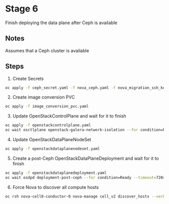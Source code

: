 # Stage 6

Finish deploying the data plane after Ceph is available

## Notes

Assumes that a Ceph cluster is available

## Steps

1. Create Secrets
```bash
oc apply -f ceph_secret.yaml -f nova_ceph.yaml -f nova_migration_ssh_key.yaml
```
2. Create image conversion PVC
```bash
oc apply -f image_conversion_pvc.yaml
```
3. Update OpenStackControlPlane and wait for it to finish
```bash
oc apply -f openstackcontrolplane.yaml
oc wait osctlplane openstack-galera-network-isolation --for condition=Ready --timeout=600s
```
4. Update OpenStackDataPlaneNodeSet
```bash
oc apply -f openstackdataplanenodeset.yaml
```
5. Create a post-Ceph OpenStackDataPlaneDeployment and wait for it to finish
```bash
oc apply -f openstackdataplanedeployment.yaml
oc wait osdpd deployment-post-ceph --for condition=Ready --timeout=720s
```
6. Force Nova to discover all compute hosts
```bash
oc rsh nova-cell0-conductor-0 nova-manage cell_v2 discover_hosts --verbose
```

